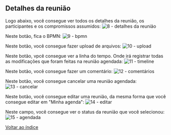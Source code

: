 ## Detalhes da reunião



Logo abaixo, você consegue ver todos os detalhes da reunião, os participantes e os compromissos assumidos:
![8 - detalhes da reunião](https://github.com/void-works-br/projeto-planejare/assets/107960686/9ee8fae1-0a90-4868-9ee7-e3e5401cd49d)

Neste botão, fica o BPMN:
![9 - bpmn](https://github.com/void-works-br/projeto-planejare/assets/107960686/cc79eb97-9738-4d64-922c-3e4ba78697e5)

Neste botão, você consegue fazer upload de arquivos:
![10 - upload](https://github.com/void-works-br/projeto-planejare/assets/107960686/5567cc7a-a2ff-4e51-b388-e27030ecd8b1)

Neste botão, vpcê consegue ver a linha do tempo. Onde irá registrar todas as modificações que foram feitas na reunião agendada:
![11 - timeline](https://github.com/void-works-br/projeto-planejare/assets/107960686/3a039280-df60-4d82-b17c-51944bd5778e)

Neste botão, você consegue fazer um comentário:
![12 - comentários](https://github.com/void-works-br/projeto-planejare/assets/107960686/5d9d5dc5-852b-4e1d-bbcf-57329c30f2f1)

Neste botão, você consegue cancelar uma reunião agendada:
![13 - cancelar](https://github.com/void-works-br/projeto-planejare/assets/107960686/7c9c0b79-2400-4c03-ac7d-fb6d28126995)

Neste botão, você consegue editar uma reunião, da mesma forma que você consegue editar em "Minha agenda":
![14 - editar](https://github.com/void-works-br/projeto-planejare/assets/107960686/545f4d05-b0af-4a32-93a5-37c803eff08e)

Neste campo, você consegue ver o status da reunião que você selecionou:
![15 - agendada](https://github.com/void-works-br/projeto-planejare/assets/107960686/14767d86-b8ff-4b04-997c-96f58a6ce8a2)

[Voltar ao índice](https://github.com/void-works-br/projeto-planejare/blob/dev/doc/doc-index.md)

